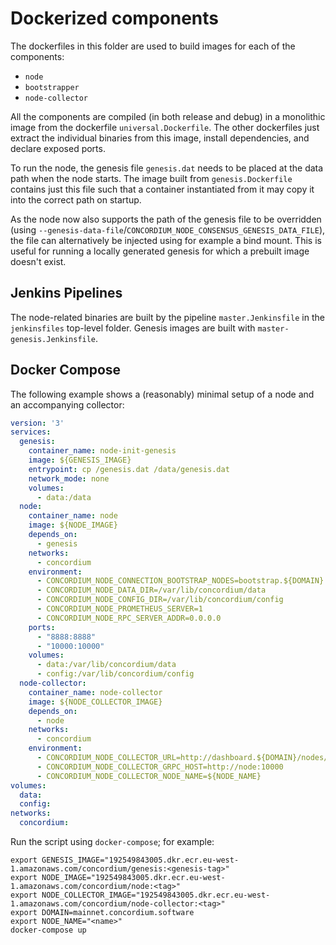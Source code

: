 # Dockerized components

The dockerfiles in this folder are used to build images for each of the components:

- `node`
- `bootstrapper`
- `node-collector`

All the components are compiled (in both release and debug) in a monolithic image from the dockerfile `universal.Dockerfile`.
The other dockerfiles just extract the individual binaries from this image, install dependencies, and declare exposed ports.

To run the node, the genesis file `genesis.dat` needs to be placed at the data path when the node starts.
The image built from `genesis.Dockerfile` contains just this file such that a container instantiated from it
may copy it into the correct path on startup.

As the node now also supports the path of the genesis file to be overridden
(using `--genesis-data-file`/`CONCORDIUM_NODE_CONSENSUS_GENESIS_DATA_FILE`),
the file can alternatively be injected using for example a bind mount.
This is useful for running a locally generated genesis for which a prebuilt image doesn't exist.

## Jenkins Pipelines

The node-related binaries are built by the pipeline `master.Jenkinsfile` in the `jenkinsfiles` top-level folder.
Genesis images are built with `master-genesis.Jenkinsfile`.

## Docker Compose

The following example shows a (reasonably) minimal setup of a node and an accompanying collector:

```yaml
version: '3'
services:
  genesis:
    container_name: node-init-genesis
    image: ${GENESIS_IMAGE}
    entrypoint: cp /genesis.dat /data/genesis.dat
    network_mode: none
    volumes:
      - data:/data
  node:
    container_name: node
    image: ${NODE_IMAGE}
    depends_on:
      - genesis
    networks:
      - concordium
    environment:
      - CONCORDIUM_NODE_CONNECTION_BOOTSTRAP_NODES=bootstrap.${DOMAIN}:8888
      - CONCORDIUM_NODE_DATA_DIR=/var/lib/concordium/data
      - CONCORDIUM_NODE_CONFIG_DIR=/var/lib/concordium/config
      - CONCORDIUM_NODE_PROMETHEUS_SERVER=1
      - CONCORDIUM_NODE_RPC_SERVER_ADDR=0.0.0.0
    ports:
      - "8888:8888"
      - "10000:10000"
    volumes:
      - data:/var/lib/concordium/data
      - config:/var/lib/concordium/config
  node-collector:
    container_name: node-collector
    image: ${NODE_COLLECTOR_IMAGE}
    depends_on:
      - node
    networks:
      - concordium
    environment:
      - CONCORDIUM_NODE_COLLECTOR_URL=http://dashboard.${DOMAIN}/nodes/post
      - CONCORDIUM_NODE_COLLECTOR_GRPC_HOST=http://node:10000
      - CONCORDIUM_NODE_COLLECTOR_NODE_NAME=${NODE_NAME}
volumes:
  data:
  config:
networks:
  concordium:
```

Run the script using `docker-compose`; for example:

```shell
export GENESIS_IMAGE="192549843005.dkr.ecr.eu-west-1.amazonaws.com/concordium/genesis:<genesis-tag>"
export NODE_IMAGE="192549843005.dkr.ecr.eu-west-1.amazonaws.com/concordium/node:<tag>"
export NODE_COLLECTOR_IMAGE="192549843005.dkr.ecr.eu-west-1.amazonaws.com/concordium/node-collector:<tag>"
export DOMAIN=mainnet.concordium.software
export NODE_NAME="<name>"
docker-compose up
```

